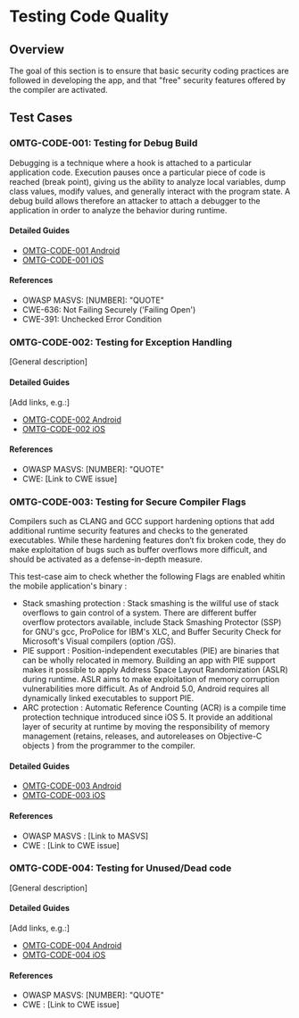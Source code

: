 # Testing Code Quality

## Overview
The goal of this section is to ensure that basic security coding practices are followed in developing the app, and that "free" security features offered by the compiler are activated.

## Test Cases

### OMTG-CODE-001: Testing for Debug Build 
Debugging is a technique where a hook is attached to a particular application code. Execution pauses once a particular piece of code is reached (break point), giving us the ability to analyze local variables, dump class values, modify values, and generally interact with the program state. A debug build allows therefore an attacker to attach a debugger to the application in order to analyze the behavior during runtime.

#### Detailed Guides

- [OMTG-CODE-001 Android](0x06a_OMTG-CODE_Android.md#OMTG-CODE-001)
- [OMTG-CODE-001 iOS](0x06b_OMTG-CODE_iOS.md#OMTG-CODE-001)

#### References

- OWASP MASVS: [NUMBER]: "QUOTE"
- CWE-636: Not Failing Securely ('Failing Open')
- CWE-391: Unchecked Error Condition

### OMTG-CODE-002: Testing for Exception Handling
[General description]

#### Detailed Guides

[Add links, e.g.:]

- [OMTG-CODE-002 Android](0x06a_OMTG-CODE_Android.md#OMTG-CODE-002)
- [OMTG-CODE-002 iOS](0x06b_OMTG-CODE_iOS.md#OMTG-CODE-002)

#### References

- OWASP MASVS: [NUMBER]: "QUOTE"
- CWE: [Link to CWE issue]

### OMTG-CODE-003: Testing for Secure Compiler Flags
Compilers such as CLANG and GCC support hardening options that add additional runtime security features and checks to the generated executables. While these hardening features don’t fix broken code, they do make exploitation of bugs such as buffer overflows more difficult, and should be activated as a defense-in-depth measure.

This test-case aim to check whether the following Flags are enabled whitin the mobile application's binary :

* Stack smashing protection : 
Stack smashing is the willful use of stack overflows to gain control of a system. There are different buffer overflow protectors available, include Stack Smashing Protector (SSP) for GNU's gcc, ProPolice for IBM's XLC, and Buffer Security Check for Microsoft's Visual compilers (option /GS). 
* PIE support :
Position-independent executables (PIE) are binaries that can be wholly relocated in memory. Building an app with PIE support makes it possible to apply Address Space Layout Randomization (ASLR) during runtime. ASLR aims to make exploitation of memory corruption vulnerabilities more difficult. As of Android 5.0, Android requires all dynamically linked executables to support PIE.
* ARC protection : 
Automatic Reference Counting (ACR) is a compile time protection technique introduced since iOS 5. It provide an additional layer of security at runtime by moving the responsibility of memory management (retains, releases, and autoreleases on Objective-C objects ) from the programmer to the compiler. 


#### Detailed Guides

- [OMTG-CODE-003 Android](0x06a_OMTG-CODE_Android.md#OMTG-CODE-003)
- [OMTG-CODE-003 iOS](0x06b_OMTG-CODE_iOS.md#OMTG-CODE-003)

#### References

- OWASP MASVS : [Link to MASVS]
- CWE : [Link to CWE issue]

### OMTG-CODE-004: Testing for Unused/Dead code 
[General description]

#### Detailed Guides

[Add links, e.g.:]

- [OMTG-CODE-004 Android](0x06a_OMTG-CODE_Android.md#OMTG-CODE-004)
- [OMTG-CODE-004 iOS](0x06b_OMTG-CODE_iOS.md#OMTG-CODE-004)

#### References

- OWASP MASVS: [NUMBER]: "QUOTE"
- CWE : [Link to CWE issue]
